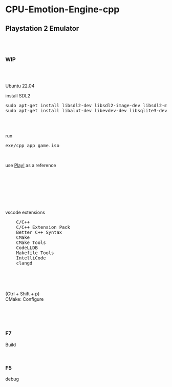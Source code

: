 # CPU-Emotion-Engine-cpp

## Playstation 2 Emulator

<br><br>

### WIP

<br><br>

Ubuntu 22.04

install SDL2

<pre>
sudo apt-get install libsdl2-dev libsdl2-image-dev libsdl2-mixer-dev libsdl2-net-dev libsdl2-ttf-dev
sudo apt-get install libalut-dev libevdev-dev libsqlite3-dev libzstd-dev zlib1g-dev
</pre>

<br><br>

run

<pre>
exe/cpp_app game.iso
</pre>

<br>

use [Play!](https://github.com/jpd002/Play-) as a reference

<br><br><br><br><br><br>

vscode extensions

<pre>
    C/C++
    C/C++ Extension Pack
    Better C++ Syntax
    CMake
    CMake Tools
    CodeLLDB
    Makefile Tools
    IntelliCode
    clangd
</pre>

<br><br><br>

(Ctrl + Shift + p)  
CMake: Configure

<br><br><br>

### F7

Build

<br>

### F5

debug

<br><br><br><br><br><br><br><br><br><br>
